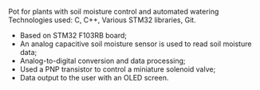 Pot for plants with soil moisture control and automated watering
Technologies used: C, C++, Various STM32 libraries, Git.

- Based on STM32 F103RB board;
- An analog capacitive soil moisture sensor is used to read soil moisture data;
- Analog-to-digital conversion and data processing;
- Used a PNP transistor to control a miniature solenoid valve;
- Data output to the user with an OLED screen.
